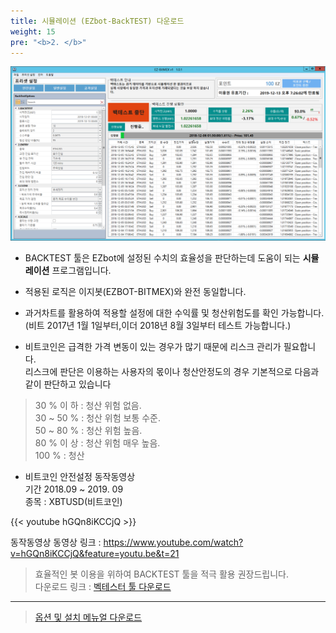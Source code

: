 ```yaml
---
title: 시뮬레이션 (EZbot-BackTEST) 다운로드
weight: 15
pre: "<b>2. </b>"
---
```


![](/picture/Backtest1.png?width=100%&height=50%)


- BACKTEST 툴은 EZbot에 설정된 수치의 효율성을 판단하는데 도움이 되는 **시뮬레이션** 프로그램입니다.

- 적용된 로직은 이지봇(EZBOT-BITMEX)와 완전 동일합니다.

- 과거차트를 활용하여 적용할 설정에 대한 수익률 및 청산위험도를 확인 가능합니다.
</br>(비트 2017년 1월 1일부터,이더 2018년 8월 3일부터 테스트 가능합니다.)



- 비트코인은 급격한 가격 변동이 있는 경우가 많기 때문에 리스크 관리가 필요합니다. </br>
리스크에 판단은 이용하는 사용자의 몫이나 청산안정도의 경우 기본적으로 다음과 같이 판단하고 있습니다


> 30 % 이 하     : 청산 위험 없음.</br>
30 ~ 50 %   : 청산 위험 보통 수준.</br>
50 ~ 80 %   : 청산 위험 높음.</br>
80 %  이 상 : 청산 위험 매우 높음.</br>
100 %   : 청산

- 비트코인 안전설정 동작동영상 </br> 기간 2018.09 ~ 2019. 09 </br>종목 : XBTUSD(비트코인)

{{< youtube hGQn8iKCCjQ >}}

동작동영상 동영상 링크 : https://www.youtube.com/watch?v=hGQn8iKCCjQ&feature=youtu.be&t=21


>효율적인 봇 이용을 위하여 BACKTEST 툴을 적극 활용 권장드립니다.</br>
다운로드 링크 : [벡테스터 툴 다운로드](http://www.ezbot24.com/shorturl/VPGQUI5DS5M8V)

---

> [옵션 및 설치 메뉴얼 다운로드](https://github.com/ezbotTNT/ezbotTNT.github.io/raw/develop/content/manual%20down/EZ-Backtest_BitMEX_Manual.pdf)

